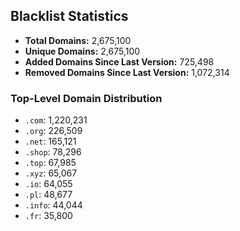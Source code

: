 ## Blacklist Statistics

- **Total Domains:** 2,675,100
- **Unique Domains:** 2,675,100
- **Added Domains Since Last Version:** 725,498
- **Removed Domains Since Last Version:** 1,072,314

### Top-Level Domain Distribution

-  `.com`: 1,220,231
-  `.org`: 226,509
-  `.net`: 165,121
-  `.shop`: 78,296
-  `.top`: 67,985
-  `.xyz`: 65,067
-  `.io`: 64,055
-  `.pl`: 48,677
-  `.info`: 44,044
-  `.fr`: 35,800

